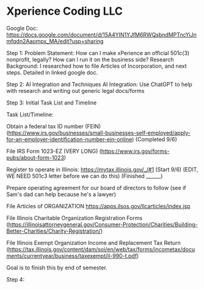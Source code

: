 # Xperience Coding LLC
Google Doc: https://docs.google.com/document/d/15A4YIN1YJfM6RWQsbndMPTncYiJnmfqdn2Aaompx_MA/edit?usp=sharing


Step 1: Problem Statement: How can I make xPerience an official 501c(3) nonprofit, legally? How can I run it on the business side?
Research Background: I researched how to file Articles of Incorporation, and next steps. Detailed in linked google doc. 

Step 2:  AI Integration and Techniques
AI Integration: Use ChatGPT to help with research and writing out generic legal docs/forms

Step 3: Initial Task List and Timeline

Task List/Timeline: 

Obtain a federal tax ID number (FEIN) (https://www.irs.gov/businesses/small-businesses-self-employed/apply-for-an-employer-identification-number-ein-online) (Completed 9/6)

File IRS Form 1023-EZ (VERY LONG) (https://www.irs.gov/forms-pubs/about-form-1023)

Register to operate in Illinois: https://mytax.illinois.gov/_/#1 (Start 9/6) (EDIT, WE NEED 501c3 letter before we can do this) (Finished ______)

Prepare operating agreement for our board of directors to follow (see if Sam's dad can help because he's a lawyer)

File Articles of ORGANIZATION https://apps.ilsos.gov/llcarticles/index.jsp 

File Illinois Charitable Organization Registration Forms (https://illinoisattorneygeneral.gov/Consumer-Protection/Charities/Building-Better-Charities/Charity-Registration/)

File Illinois Exempt Organization Income and Replacement Tax Return (https://tax.illinois.gov/content/dam/soi/en/web/tax/forms/incometax/documents/currentyear/business/taxexempt/il-990-t.pdf)

Goal is to finish this by end of semester. 

Step 4: 

